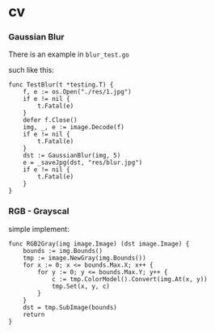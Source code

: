 # cv


### Gaussian Blur

There is an example in `blur_test.go`

such like this: 
```
func TestBlur(t *testing.T) {
	f, e := os.Open("./res/1.jpg")
	if e != nil {
		t.Fatal(e)
	}
	defer f.Close()
	img, _, e := image.Decode(f)
	if e != nil {
		t.Fatal(e)
	}
	dst := GaussianBlur(img, 5)
	e = _saveJpg(dst, "res/blur.jpg")
	if e != nil {
		t.Fatal(e)
	}
}
```

### RGB - Grayscal

simple implement:

```golang
func RGB2Gray(img image.Image) (dst image.Image) {
	bounds := img.Bounds()
	tmp := image.NewGray(img.Bounds())
	for x := 0; x <= bounds.Max.X; x++ {
		for y := 0; y <= bounds.Max.Y; y++ {
			c := tmp.ColorModel().Convert(img.At(x, y))
			tmp.Set(x, y, c)
		}
	}
	dst = tmp.SubImage(bounds)
	return
}

```
